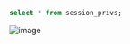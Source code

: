 ```sql
select * from session_privs;
```
![image](https://github.com/corvina1208/Scripts/assets/157337929/153176cb-2dc4-42f9-8346-178031ebf74f)
